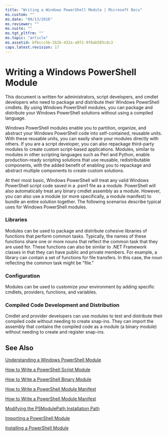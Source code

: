 ```yaml
---
title: "Writing a Windows PowerShell Module | Microsoft Docs"
ms.custom: ""
ms.date: "09/13/2016"
ms.reviewer: ""
ms.suite: ""
ms.tgt_pltfrm: ""
ms.topic: "article"
ms.assetid: bfbccc5b-2b2b-432a-a971-9f8ab503cdc3
caps.latest.revision: 17
---
```

# Writing a Windows PowerShell Module

This document is written for administrators, script developers, and cmdlet developers who need to package and distribute their Windows PowerShell cmdlets. By using Windows PowerShell modules, you can package and distribute your Windows PowerShell solutions without using a compiled language.

Windows PowerShell modules enable you to partition, organize, and abstract your Windows PowerShell code into self-contained, reusable units. With these reusable units, you can easily share your modules directly with others. If you are a script developer, you can also repackage third-party modules to create custom script-based applications. Modules, similar to modules in other scripting languages such as Perl and Python, enable production-ready scripting solutions that use reusable, redistributable components, with the added benefit of enabling you to repackage and abstract multiple components to create custom solutions.

At their most basic, Windows PowerShell will treat any valid Windows PowerShell script code saved in a .psm1 file as a module. PowerShell will also automatically treat any binary cmdlet assembly as a module. However, you can also use a module (or more specifically, a module manifest) to bundle an entire solution together. The following scenarios describe typical uses for Windows PowerShell modules.

### Libraries

Modules can be used to package and distribute cohesive libraries of functions that perform common tasks. Typically, the names of these functions share one or more nouns that reflect the common task that they are used for. These functions can also be similar to .NET Framework classes in that they can have public and private members. For example, a library can contain a set of functions for file transfers. In this case, the noun reflecting the common task might be "file."

### Configuration

Modules can be used to customize your environment by adding specific cmdlets, providers, functions, and variables.

### Compiled Code Development and Distribution

Cmdlet and provider developers can use modules to test and distribute their compiled code without needing to create snap-ins. They can import the assembly that contains the compiled code as a module (a binary module) without needing to create and register snap-ins.

## See Also

[Understanding a Windows PowerShell Module](./understanding-a-windows-powershell-module.md)

[How to Write a PowerShell Script Module](./how-to-write-a-powershell-script-module.md)

[How to Write a PowerShell Binary Module](./how-to-write-a-powershell-binary-module.md)

[How to Write a PowerShell Module Manifest](http://msdn.microsoft.com/en-us/abe4c24b-e64e-4a61-81d5-18c4fceba0b6)

[How to Write a PowerShell Module Manifest](http://msdn.microsoft.com/en-us/abe4c24b-e64e-4a61-81d5-18c4fceba0b6)

[Modifying the PSModulePath Installation Path](./modifying-the-psmodulepath-installation-path.md)

[Importing a PowerShell Module](./importing-a-powershell-module.md)

[Installing a PowerShell Module](./installing-a-powershell-module.md)